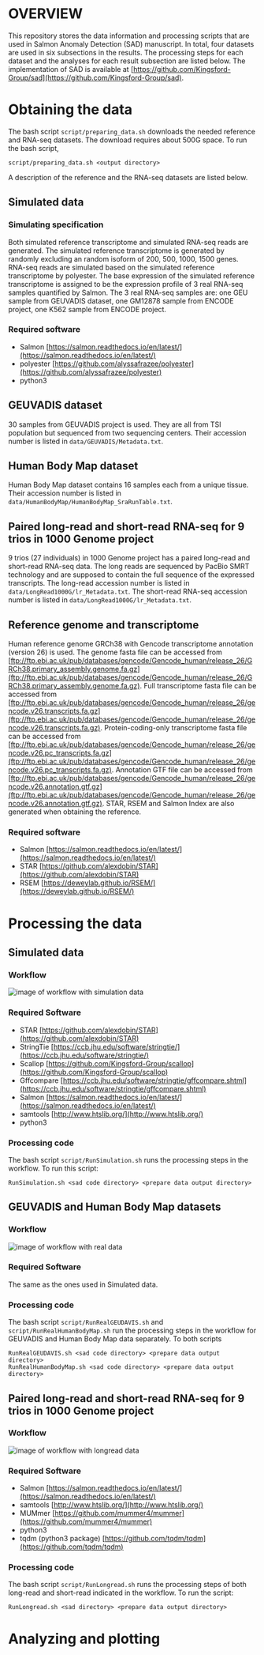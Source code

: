 # OVERVIEW
This repository stores the data information and processing scripts that are used in Salmon Anomaly Detection (SAD) manuscript. In total, four datasets are used in six subsections in the results. The processing steps for each dataset and the analyses for each result subsection are listed below. The implementation of SAD is available at [https://github.com/Kingsford-Group/sad](https://github.com/Kingsford-Group/sad).


# Obtaining the data
The bash script `script/preparing_data.sh` downloads the needed reference and RNA-seq datasets. The download requires about 500G space. To run the bash script,
```
script/preparing_data.sh <output directory>
```
A description of the reference and the RNA-seq datasets are listed below.

## Simulated data

### Simulating specification
Both simulated reference transcriptome and simulated RNA-seq reads are generated. The simulated reference transcriptome is generated by randomly excluding an random isoform of 200, 500, 1000, 1500 genes. RNA-seq reads are simulated based on the simulated reference transcriptome by polyester. The base expression of the simulated reference transcriptome is assigned to be the expression profile of 3 real RNA-seq samples quantified by Salmon. The 3 real RNA-seq samples are: one GEU sample from GEUVADIS dataset, one GM12878 sample from ENCODE project, one K562 sample from ENCODE project.

### Required software
- Salmon [https://salmon.readthedocs.io/en/latest/](https://salmon.readthedocs.io/en/latest/)
- polyester [https://github.com/alyssafrazee/polyester](https://github.com/alyssafrazee/polyester)
- python3

## GEUVADIS dataset
30 samples from GEUVADIS project is used. They are all from TSI population but sequenced from two sequencing centers. Their accession number is listed in `data/GEUVADIS/Metadata.txt`.

## Human Body Map dataset
Human Body Map dataset contains 16 samples each from a unique tissue. Their accession number is listed in `data/HumanBodyMap/HumanBodyMap_SraRunTable.txt`.

## Paired long-read and short-read RNA-seq for 9 trios in 1000 Genome project
9 trios (27 individuals) in 1000 Genome project has a paired long-read and short-read RNA-seq data. The long reads are sequenced by PacBio SMRT technology and are supposed to contain the full sequence of the expressed transcripts. The long-read accession number is listed in `data/LongRead1000G/lr_Metadata.txt`. The short-read RNA-seq accession number is listed in `data/LongRead1000G/lr_Metadata.txt`.

## Reference genome and transcriptome
Human reference genome GRCh38 with Gencode transcriptome annotation (version 26) is used. The genome fasta file can be accessed from [ftp://ftp.ebi.ac.uk/pub/databases/gencode/Gencode_human/release_26/GRCh38.primary_assembly.genome.fa.gz](ftp://ftp.ebi.ac.uk/pub/databases/gencode/Gencode_human/release_26/GRCh38.primary_assembly.genome.fa.gz). Full transcriptome fasta file can be accessed from [ftp://ftp.ebi.ac.uk/pub/databases/gencode/Gencode_human/release_26/gencode.v26.transcripts.fa.gz](ftp://ftp.ebi.ac.uk/pub/databases/gencode/Gencode_human/release_26/gencode.v26.transcripts.fa.gz). Protein-coding-only transcriptome fasta file can be accessed from [ftp://ftp.ebi.ac.uk/pub/databases/gencode/Gencode_human/release_26/gencode.v26.pc_transcripts.fa.gz](ftp://ftp.ebi.ac.uk/pub/databases/gencode/Gencode_human/release_26/gencode.v26.pc_transcripts.fa.gz). Annotation GTF file can be accessed from [ftp://ftp.ebi.ac.uk/pub/databases/gencode/Gencode_human/release_26/gencode.v26.annotation.gtf.gz](ftp://ftp.ebi.ac.uk/pub/databases/gencode/Gencode_human/release_26/gencode.v26.annotation.gtf.gz). STAR, RSEM and Salmon Index are also generated when obtaining the reference.

### Required software
- Salmon [https://salmon.readthedocs.io/en/latest/](https://salmon.readthedocs.io/en/latest/)
- STAR [https://github.com/alexdobin/STAR](https://github.com/alexdobin/STAR)
- RSEM [https://deweylab.github.io/RSEM/](https://deweylab.github.io/RSEM/)


# Processing the data

## Simulated data

### Workflow
![image of workflow with simulation data](doc/sadtest_drawings_simulated.png)

### Required Software
- STAR [https://github.com/alexdobin/STAR](https://github.com/alexdobin/STAR)
- StringTie [https://ccb.jhu.edu/software/stringtie/](https://ccb.jhu.edu/software/stringtie/)
- Scallop [https://github.com/Kingsford-Group/scallop](https://github.com/Kingsford-Group/scallop)
- Gffcompare [https://ccb.jhu.edu/software/stringtie/gffcompare.shtml](https://ccb.jhu.edu/software/stringtie/gffcompare.shtml)
- Salmon [https://salmon.readthedocs.io/en/latest/](https://salmon.readthedocs.io/en/latest/)
- samtools [http://www.htslib.org/](http://www.htslib.org/)
- python3

### Processing code
The bash script `script/RunSimulation.sh` runs the processing steps in the workflow. To run this script:
```
RunSimulation.sh <sad code directory> <prepare data output directory>
```

## GEUVADIS and Human Body Map datasets

### Workflow
![image of workflow with real data](doc/sadtest_drawings_real.png)

### Required Software
The same as the ones used in Simulated data.

### Processing code
The bash script `script/RunRealGEUDAVIS.sh` and `script/RunRealHumanBodyMap.sh` run the processing steps in the workflow for GEUVADIS and Human Body Map data separately. To both scripts
```
RunRealGEUDAVIS.sh <sad code directory> <prepare data output directory>
RunRealHumanBodyMap.sh <sad code directory> <prepare data output directory>
```

## Paired long-read and short-read RNA-seq for 9 trios in 1000 Genome project

### Workflow
![image of workflow with longread data](doc/sadtest_drawings_longread.png)

### Required Software
- Salmon [https://salmon.readthedocs.io/en/latest/](https://salmon.readthedocs.io/en/latest/)
- samtools [http://www.htslib.org/](http://www.htslib.org/)
- MUMmer [https://github.com/mummer4/mummer](https://github.com/mummer4/mummer)
- python3
- tqdm (python3 package) [https://github.com/tqdm/tqdm](https://github.com/tqdm/tqdm)

### Processing code
The bash script `script/RunLongread.sh` runs the processing steps of both long-read and short-read indicated in the workflow. To run the script:
```
RunLongread.sh <sad directory> <prepare data output directory>
```


# Analyzing and plotting
